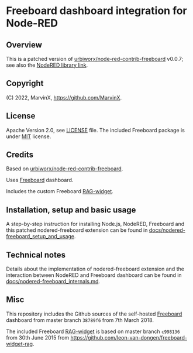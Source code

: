 # Freeboard dashboard integration for Node-RED

## Overview

This is a patched version of [urbiworx/node-red-contrib-freeboard](https://github.com/urbiworx/node-red-contrib-freeboard) v0.0.7; see also the [NodeRED library link](https://flows.nodered.org/node/node-red-contrib-freeboard).

## Copyright

(C) 2022, MarvinX, https://github.com/MarvinX.

## License

Apache Version 2.0, see [LICENSE](./LICENSE) file.
The included Freeboard package is under [MIT](https://opensource.org/licenses/MIT) license.

## Credits

Based on [urbiworx/node-red-contrib-freeboard](https://github.com/urbiworx/node-red-contrib-freeboard).

Uses [Freeboard](https://github.com/Freeboard/freeboard) dashboard.

Includes the custom Freeboard [RAG-widget](https://github.com/leon-van-dongen/freeboard-widget-rag).

## Installation, setup and basic usage

A step-by-step instruction for installing Node.js, NodeRED, Freeboard and this patched nodered-freeboard extension can be found in [docs/nodered-freeboard_setup_and_usage](docs/nodered-freeboard_setup_and_usage.md).

## Technical notes

Details about the implementation of nodered-freeboard extension and the interaction between NodeRED and Freeboard dashboard can be found in [docs/nodered-freeboard_internals.md](docs/nodered-freeboard_internals.md).

## Misc

This repository includes the Github sources of the self-hosted [Freeboard](https://github.com/Freeboard/freeboard) dashboard from master branch `38789f6` from 7th March 2018.

The included Freeboard [RAG-widget](freeboard-widget-rag-files) is based on master branch `c998136` from 30th June 2015 from https://github.com/leon-van-dongen/freeboard-widget-rag.
